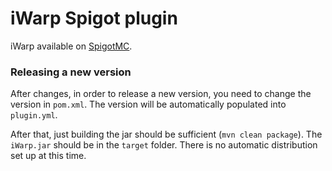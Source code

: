 # iWarp Spigot plugin

iWarp available on [SpigotMC](https://www.spigotmc.org/resources/iwarp-warps-with-upkeep-addon-to-essentialsx.68157/).


### Releasing a new version
After changes, in order to release a new version, you need to change the version in `pom.xml`.
The version will be automatically populated into `plugin.yml`.

After that, just building the jar should be sufficient (`mvn clean package`).
The `iWarp.jar` should be in the `target` folder.
There is no automatic distribution set up at this time.
